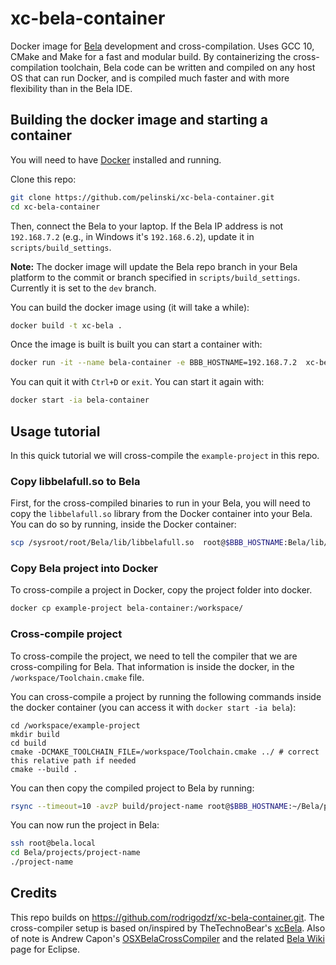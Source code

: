 # xc-bela-container

Docker image for [Bela](https://bela.io/) development and cross-compilation. Uses GCC 10, CMake and Make for a fast and modular build. By containerizing the cross-compilation toolchain, Bela code can be written and compiled on any host OS that can run Docker, and is compiled much faster and with more flexibility than in the Bela IDE. 

<!-- ## Quickstart

**You can pull this container's built image from the Docker image hub:**

built with v0.3.8h 

```bash
docker pull pelinski/xc-bela-container:v0.1.3
```
-->

## Building the docker image and starting a container

You will need to have [Docker](https://docs.docker.com/get-docker/) installed and running. 

Clone this repo:

```bash
git clone https://github.com/pelinski/xc-bela-container.git
cd xc-bela-container
```
Then, connect the Bela to your laptop. If the Bela IP address is not `192.168.7.2` (e.g., in Windows it's `192.168.6.2`), update it in `scripts/build_settings`.

**Note:** The docker image will update the Bela repo branch in your Bela platform to the commit or branch specified in `scripts/build_settings`. Currently it is set to the `dev` branch. 

You can build the docker image using (it will take a while):

```bash
docker build -t xc-bela .
```

Once the image is built is built you can start a container with:

```bash
docker run -it --name bela-container -e BBB_HOSTNAME=192.168.7.2  xc-bela
```

You can quit it with `Ctrl+D` or `exit`. You can start it again with:

```bash
docker start -ia bela-container
```


<!-- -p 8888:8888 -->
## Usage tutorial
In this quick tutorial we will cross-compile the `example-project` in this repo. 

### Copy libbelafull.so to Bela

First, for the cross-compiled binaries to run in your Bela, you will need to copy the `libbelafull.so` library from the Docker container into your Bela. You can do so by running, inside the Docker container:

```bash
scp /sysroot/root/Bela/lib/libbelafull.so  root@$BBB_HOSTNAME:Bela/lib/libbelafull.so
```

### Copy Bela project into Docker

To cross-compile a project in Docker, copy the project folder into docker.

```bash
docker cp example-project bela-container:/workspace/
```

### Cross-compile project

To cross-compile the project, we need to tell the compiler that we are cross-compiling for Bela. That information is inside the docker, in the `/workspace/Toolchain.cmake` file. 

You can cross-compile a project by running the following commands inside the docker container (you can access it with `docker start -ia bela`):

```shell
cd /workspace/example-project
mkdir build
cd build
cmake -DCMAKE_TOOLCHAIN_FILE=/workspace/Toolchain.cmake ../ # correct this relative path if needed
cmake --build .
```

You can then copy the compiled project to Bela by running:

```bash
rsync --timeout=10 -avzP build/project-name root@$BBB_HOSTNAME:~/Bela/projects/project-name
```

You can now run the project in Bela:

```bash
ssh root@bela.local
cd Bela/projects/project-name
./project-name
```

## Credits
This repo builds on https://github.com/rodrigodzf/xc-bela-container.git. The cross-compiler setup is based on/inspired by TheTechnoBear's [xcBela](https://github.com/TheTechnobear/xcBela). Also of note is Andrew Capon's [OSXBelaCrossCompiler](https://github.com/AndrewCapon/OSXBelaCrossCompiler) and the related [Bela Wiki](https://github.com/BelaPlatform/Bela/wiki/Compiling-Bela-projects-in-Eclipse) page for Eclipse.
